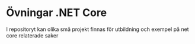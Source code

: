 # Övningar  .NET Core

I repositoryt kan olika små projekt  finnas för utbildning och exempel på net core relaterade saker



